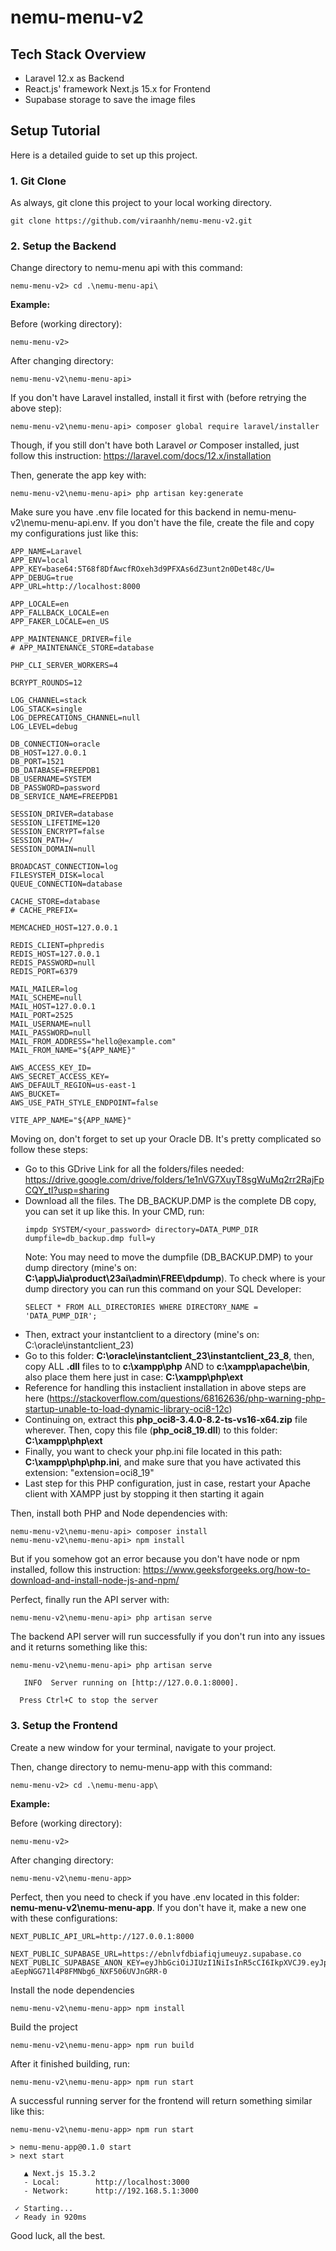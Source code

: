 # nemu-menu-v2
## Tech Stack Overview
* Laravel 12.x as Backend
* React.js' framework Next.js 15.x for Frontend
* Supabase storage to save the image files

## Setup Tutorial
Here is a detailed guide to set up this project.

### 1. Git Clone
As always, git clone this project to your local working directory.
```
git clone https://github.com/viraanhh/nemu-menu-v2.git
```
### 2. Setup the Backend
Change directory to nemu-menu api with this command:

```
nemu-menu-v2> cd .\nemu-menu-api\
```

**Example:**

Before (working directory):
```
nemu-menu-v2>
```

After changing directory:
```
nemu-menu-v2\nemu-menu-api>
```

If you don't have Laravel installed, install it first with (before retrying the above step):
```
nemu-menu-v2\nemu-menu-api> composer global require laravel/installer
```

Though, if you still don't have both Laravel *or* Composer installed, just follow this instruction: https://laravel.com/docs/12.x/installation

Then, generate the app key with:
```
nemu-menu-v2\nemu-menu-api> php artisan key:generate
```

Make sure you have .env file located for this backend in nemu-menu-v2\nemu-menu-api\.env. If you don't have the file, create the file and copy my configurations just like this:
```
APP_NAME=Laravel
APP_ENV=local
APP_KEY=base64:5T68f8DfAwcfROxeh3d9PFXAs6dZ3unt2n0Det48c/U=
APP_DEBUG=true
APP_URL=http://localhost:8000

APP_LOCALE=en
APP_FALLBACK_LOCALE=en
APP_FAKER_LOCALE=en_US

APP_MAINTENANCE_DRIVER=file
# APP_MAINTENANCE_STORE=database

PHP_CLI_SERVER_WORKERS=4

BCRYPT_ROUNDS=12

LOG_CHANNEL=stack
LOG_STACK=single
LOG_DEPRECATIONS_CHANNEL=null
LOG_LEVEL=debug

DB_CONNECTION=oracle
DB_HOST=127.0.0.1
DB_PORT=1521
DB_DATABASE=FREEPDB1
DB_USERNAME=SYSTEM
DB_PASSWORD=password
DB_SERVICE_NAME=FREEPDB1

SESSION_DRIVER=database
SESSION_LIFETIME=120
SESSION_ENCRYPT=false
SESSION_PATH=/
SESSION_DOMAIN=null

BROADCAST_CONNECTION=log
FILESYSTEM_DISK=local
QUEUE_CONNECTION=database

CACHE_STORE=database
# CACHE_PREFIX=

MEMCACHED_HOST=127.0.0.1

REDIS_CLIENT=phpredis
REDIS_HOST=127.0.0.1
REDIS_PASSWORD=null
REDIS_PORT=6379

MAIL_MAILER=log
MAIL_SCHEME=null
MAIL_HOST=127.0.0.1
MAIL_PORT=2525
MAIL_USERNAME=null
MAIL_PASSWORD=null
MAIL_FROM_ADDRESS="hello@example.com"
MAIL_FROM_NAME="${APP_NAME}"

AWS_ACCESS_KEY_ID=
AWS_SECRET_ACCESS_KEY=
AWS_DEFAULT_REGION=us-east-1
AWS_BUCKET=
AWS_USE_PATH_STYLE_ENDPOINT=false

VITE_APP_NAME="${APP_NAME}"
```

Moving on, don't forget to set up your Oracle DB. It's pretty complicated so follow these steps:
* Go to this GDrive Link for all the folders/files needed: https://drive.google.com/drive/folders/1e1nVG7XuyT8sgWuMq2rr2RajFpCQY_tI?usp=sharing
* Download all the files. The DB_BACKUP.DMP is the complete DB copy, you can set it up like this. In your CMD, run:
    ```
    impdp SYSTEM/<your_password> directory=DATA_PUMP_DIR dumpfile=db_backup.dmp full=y
    ```
    Note: You may need to move the dumpfile (DB_BACKUP.DMP) to your dump directory (mine's on: **C:\app\Jia\product\23ai\admin\FREE\dpdump**). To check where is your dump directory you can run this command on your SQL Developer: 
    ```
    SELECT * FROM ALL_DIRECTORIES WHERE DIRECTORY_NAME = 'DATA_PUMP_DIR';
    ```
* Then, extract your instantclient to a directory (mine's on: C:\oracle\instantclient_23)
* Go to this folder: **C:\oracle\instantclient_23\instantclient_23_8**, then, copy ALL **.dll** files to to **c:\xampp\php** AND to **c:\xampp\apache\bin**, also place them here just in case: **C:\xampp\php\ext**
* Reference for handling this instaclient installation in above steps are here (https://stackoverflow.com/questions/68162636/php-warning-php-startup-unable-to-load-dynamic-library-oci8-12c)
* Continuing on, extract this **php_oci8-3.4.0-8.2-ts-vs16-x64.zip** file wherever. Then, copy this file (**php_oci8_19.dll**) to this folder: **C:\xampp\php\ext**
* Finally, you want to check your php.ini file located in this path: **C:\xampp\php\php.ini**, and make sure that you have activated this extension: "extension=oci8_19"
* Last step for this PHP configuration, just in case, restart your Apache client with XAMPP just by stopping it then starting it again

Then, install both PHP and Node dependencies with:
```
nemu-menu-v2\nemu-menu-api> composer install
nemu-menu-v2\nemu-menu-api> npm install
```

But if you somehow got an error because you don't have node or npm installed, follow this instruction: https://www.geeksforgeeks.org/how-to-download-and-install-node-js-and-npm/

Perfect, finally run the API server with:
```
nemu-menu-v2\nemu-menu-api> php artisan serve
```

The backend API server will run successfully if you don't run into any issues and it returns something like this:
```
nemu-menu-v2\nemu-menu-api> php artisan serve

   INFO  Server running on [http://127.0.0.1:8000].  

  Press Ctrl+C to stop the server
```

### 3. Setup the Frontend
Create a new window for your terminal, navigate to your project.

Then, change directory to nemu-menu-app with this command:

```
nemu-menu-v2> cd .\nemu-menu-app\
```

**Example:**

Before (working directory):
```
nemu-menu-v2>
```

After changing directory:
```
nemu-menu-v2\nemu-menu-app>
```

Perfect, then you need to check if you have .env located in this folder: **nemu-menu-v2\nemu-menu-app**. If you don't have it, make a new one with these configurations:
```
NEXT_PUBLIC_API_URL=http://127.0.0.1:8000

NEXT_PUBLIC_SUPABASE_URL=https://ebnlvfdbiafiqjumeuyz.supabase.co
NEXT_PUBLIC_SUPABASE_ANON_KEY=eyJhbGciOiJIUzI1NiIsInR5cCI6IkpXVCJ9.eyJpc3MiOiJzdXBhYmFzZSIsInJlZiI6ImVibmx2ZmRiaWFmaXFqdW1ldXl6Iiwicm9sZSI6ImFub24iLCJpYXQiOjE3NDc4ODAxMjMsImV4cCI6MjA2MzQ1NjEyM30.frvhXKE-aEepNGG71l4P8FMNbg6_NXF506UVJnGRR-0
```

Install the node dependencies
```
nemu-menu-v2\nemu-menu-app> npm install
```

Build the project
```
nemu-menu-v2\nemu-menu-app> npm run build
```

After it finished building, run:
```
nemu-menu-v2\nemu-menu-app> npm run start
```

A successful running server for the frontend will return something similar like this:
```
nemu-menu-v2\nemu-menu-app> npm run start

> nemu-menu-app@0.1.0 start
> next start

   ▲ Next.js 15.3.2
   - Local:        http://localhost:3000
   - Network:      http://192.168.5.1:3000

 ✓ Starting...
 ✓ Ready in 920ms

```

Good luck, all the best.

